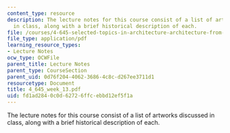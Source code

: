 ```yaml
---
content_type: resource
description: The lecture notes for this course consist of a list of artworks discussed
  in class, along with a brief historical description of each.
file: /courses/4-645-selected-topics-in-architecture-architecture-from-1750-to-the-present-fall-2004/fd1ad2840c0d62726ffcebbd12ef5f1a_4_645_week_13.pdf
file_type: application/pdf
learning_resource_types:
- Lecture Notes
ocw_type: OCWFile
parent_title: Lecture Notes
parent_type: CourseSection
parent_uid: 0d76f204-4062-3686-4c8c-d267ee3711d1
resourcetype: Document
title: 4_645_week_13.pdf
uid: fd1ad284-0c0d-6272-6ffc-ebbd12ef5f1a
---
```

The lecture notes for this course consist of a list of artworks discussed in class, along with a brief historical description of each.

